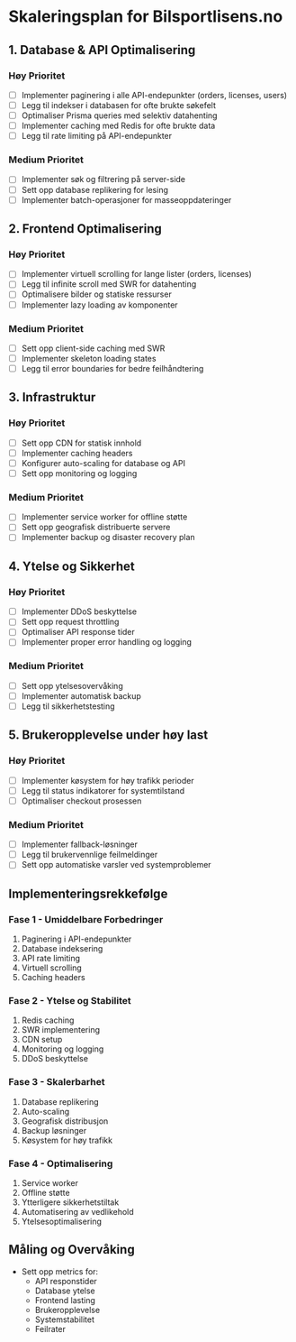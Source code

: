 # Skaleringsplan for Bilsportlisens.no

## 1. Database & API Optimalisering
### Høy Prioritet
- [ ] Implementer paginering i alle API-endepunkter (orders, licenses, users)
- [ ] Legg til indekser i databasen for ofte brukte søkefelt
- [ ] Optimaliser Prisma queries med selektiv datahenting
- [ ] Implementer caching med Redis for ofte brukte data
- [ ] Legg til rate limiting på API-endepunkter

### Medium Prioritet
- [ ] Implementer søk og filtrering på server-side
- [ ] Sett opp database replikering for lesing
- [ ] Implementer batch-operasjoner for masseoppdateringer

## 2. Frontend Optimalisering
### Høy Prioritet
- [ ] Implementer virtuell scrolling for lange lister (orders, licenses)
- [ ] Legg til infinite scroll med SWR for datahenting
- [ ] Optimalisere bilder og statiske ressurser
- [ ] Implementer lazy loading av komponenter

### Medium Prioritet
- [ ] Sett opp client-side caching med SWR
- [ ] Implementer skeleton loading states
- [ ] Legg til error boundaries for bedre feilhåndtering

## 3. Infrastruktur
### Høy Prioritet
- [ ] Sett opp CDN for statisk innhold
- [ ] Implementer caching headers
- [ ] Konfigurer auto-scaling for database og API
- [ ] Sett opp monitoring og logging

### Medium Prioritet
- [ ] Implementer service worker for offline støtte
- [ ] Sett opp geografisk distribuerte servere
- [ ] Implementer backup og disaster recovery plan

## 4. Ytelse og Sikkerhet
### Høy Prioritet
- [ ] Implementer DDoS beskyttelse
- [ ] Sett opp request throttling
- [ ] Optimaliser API response tider
- [ ] Implementer proper error handling og logging

### Medium Prioritet
- [ ] Sett opp ytelsesovervåking
- [ ] Implementer automatisk backup
- [ ] Legg til sikkerhetstesting

## 5. Brukeropplevelse under høy last
### Høy Prioritet
- [ ] Implementer køsystem for høy trafikk perioder
- [ ] Legg til status indikatorer for systemtilstand
- [ ] Optimaliser checkout prosessen

### Medium Prioritet
- [ ] Implementer fallback-løsninger
- [ ] Legg til brukervennlige feilmeldinger
- [ ] Sett opp automatiske varsler ved systemproblemer

## Implementeringsrekkefølge

### Fase 1 - Umiddelbare Forbedringer
1. Paginering i API-endepunkter
2. Database indeksering
3. API rate limiting
4. Virtuell scrolling
5. Caching headers

### Fase 2 - Ytelse og Stabilitet
1. Redis caching
2. SWR implementering
3. CDN setup
4. Monitoring og logging
5. DDoS beskyttelse

### Fase 3 - Skalerbarhet
1. Database replikering
2. Auto-scaling
3. Geografisk distribusjon
4. Backup løsninger
5. Køsystem for høy trafikk

### Fase 4 - Optimalisering
1. Service worker
2. Offline støtte
3. Ytterligere sikkerhetstiltak
4. Automatisering av vedlikehold
5. Ytelsesoptimalisering

## Måling og Overvåking
- Sett opp metrics for:
  - API responstider
  - Database ytelse
  - Frontend lasting
  - Brukeropplevelse
  - Systemstabilitet
  - Feilrater 